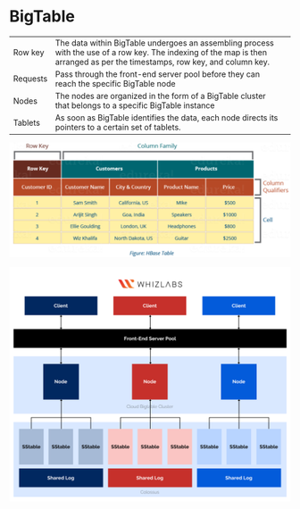# BigTable

| | | |
|:---|:---|:---|
| Row key | The data within BigTable undergoes an assembling process with the use of a row key. The indexing of the map is then arranged as per the timestamps, row key, and column key. | |
| Requests| Pass through the front-end server pool before they can reach the specific BigTable node | |
| Nodes | The nodes are organized in the form of a BigTable cluster that belongs to a specific BigTable instance | |
| Tablets | As soon as BigTable identifies the data, each node directs its pointers to a certain set of tablets. | |

![cloumnQualifiers.png](https://github.com/developer-onizuka/BigTable/blob/main/columnQualifiers.png)

![Bigtable-architecture.png](https://github.com/developer-onizuka/BigTable/blob/main/Bigtable-architecture.png)
